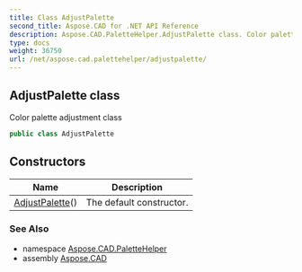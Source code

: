 ```yaml
---
title: Class AdjustPalette
second_title: Aspose.CAD for .NET API Reference
description: Aspose.CAD.PaletteHelper.AdjustPalette class. Color palette adjustment class
type: docs
weight: 36750
url: /net/aspose.cad.palettehelper/adjustpalette/
---
```

## AdjustPalette class

Color palette adjustment class

```csharp
public class AdjustPalette
```

## Constructors

| Name | Description |
| --- | --- |
| [AdjustPalette](adjustpalette/)() | The default constructor. |

### See Also

* namespace [Aspose.CAD.PaletteHelper](../../aspose.cad.palettehelper/)
* assembly [Aspose.CAD](../../)


